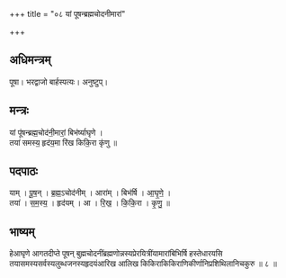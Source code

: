 +++
title = "०८ यां पूषन्ब्रह्मचोदनीमारां"

+++
## अधिमन्त्रम्
पूषा। भरद्वाजो बार्हस्पत्यः। अनुष्टुप्।

## मन्त्रः
यां पू॑षन्ब्रह्म॒चोद॑नी॒मारां॒ बिभ॑र्ष्याघृणे ।  
तया॑ समस्य॒ हृद॑य॒मा रि॑ख किकि॒रा कृ॑णु ॥

## पदपाठः
याम् । पू॒ष॒न् । ब्र॒ह्म॒ऽचोद॑नीम् । आरा॑म् । बिभ॑र्षि । आ॒घृ॒णे॒ ।  
तया॑ । स॒म॒स्य॒ । हृद॑यम् । आ । रि॒ख॒ । कि॒कि॒रा । कृ॒णु॒ ॥

## भाष्यम्
हेआघृणे आगतदीप्ते पूषन् बुह्मचोदनींब्रह्मणोन्नस्यप्रेरयित्रींयामारांबिभिर्षि हस्तेधारयसि तयासमस्यसर्वस्यलुब्धजनस्यहृदयंआरिख आलिख किकिराकिकिराणिकीर्णानिप्रशिथिलानिचकुरु ॥ ८ ॥